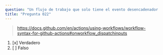 ```yaml
---
question: "Un flujo de trabajo que solo tiene el evento desencadenador `workflow_dispatch` puede ser activado usando la REST API de GitHub"
title: "Pregunta 022"
---
```


> https://docs.github.com/en/actions/using-workflows/workflow-syntax-for-github-actions#onworkflow_dispatchinputs
1. [x] Verdadero
1. [ ] Falso

